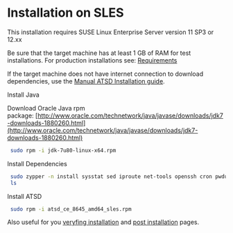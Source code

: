 # Installation on SLES


This installation requires SUSE Linux Enterprise Server version 11 SP3
or 12.xx

Be sure that the target machine has at least 1 GB of RAM for test
installations. For production installations see:
[Requirements](../administration/requirements.md "ATSD Requirements")

If the target machine does not have internet connection to download
dependencies, use the [Manual ATSD Installation guide](../administration/update-manual.md "Manual ATSD Installation").

Install Java

Download Oracle Java rpm
package: [http://www.oracle.com/technetwork/java/javase/downloads/jdk7-downloads-1880260.html](http://www.oracle.com/technetwork/java/javase/downloads/jdk7-downloads-1880260.html)

```sh
 sudo rpm -i jdk-7u80-linux-x64.rpm                                       
```

Install Dependencies

```sh
 sudo zypper -n install sysstat sed iproute net-tools openssh cron pwduti 
 ls                                                                       
```

Install ATSD

```sh
 sudo rpm -i atsd_ce_8645_amd64_sles.rpm                                  
```

Also useful for you [veryfing installation](veryfing-installation.md) and [post installation](post-installation.md) pages.
